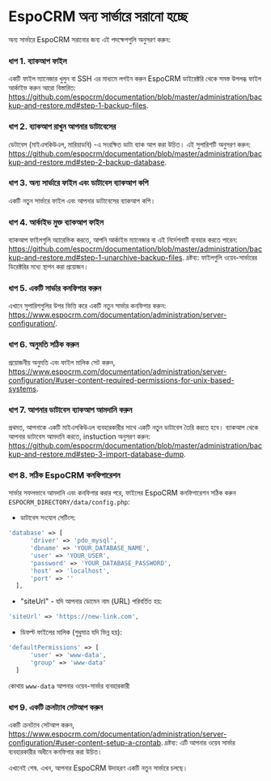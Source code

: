 # EspoCRM অন্য সার্ভারে সরানো হচ্ছে

অন্য সার্ভারে EspoCRM সরানোর জন্য এই পদক্ষেপগুলি অনুসরণ করুন:

### ধাপ 1. ব্যাকআপ ফাইল

একটি ফাইল ম্যানেজার খুলুন বা SSH এর মাধ্যমে লগইন করুন EspoCRM ডাইরেক্টরি থেকে সমস্ত উপলব্ধ ফাইল আর্কাইভ করুন আরো বিস্তারিত: https://github.com/espocrm/documentation/blob/master/administration/backup-and-restore.md#step-1-backup-files.

### ধাপ 2. ব্যাকআপ রাখুন আপনার ডাটাবেসের

ডেটাবেস (মাইএসকিউএল, মারিয়াডবি) -এ সংরক্ষিত ডাটা ব্যাক আপ করা উচিত। এই সুপারিশটি অনুসরণ করুন: https://github.com/espocrm/documentation/blob/master/administration/backup-and-restore.md#step-2-backup-database.

### ধাপ 3. অন্য সার্ভারে ফাইল এবং ডাটাবেস ব্যাকআপ কপি

একটি নতুন সার্ভারে ফাইল এবং আপনার ডাটাবেসের ব্যাকআপ কপি।

### ধাপ 4. আর্কাইভ মুক্ত ব্যাকআপ ফাইল

ব্যাকআপ ফাইলগুলি অ্যারেভিক করতে, আপনি আর্কাইভ ম্যানেজার বা এই নির্দেশনাটি ব্যবহার করতে পারেন: https://github.com/espocrm/documentation/blob/master/administration/backup-and-restore.md#step-1-unarchive-backup-files. 
দ্রষ্টব্য: ফাইলগুলি ওয়েব-সার্ভারের ডিরেক্টরির মধ্যে স্থাপন করা প্রয়োজন।

### ধাপ 5. একটি সার্ভার কনফিগার করুন

এখানে সুপারিশগুলির উপর ভিত্তি করে একটি নতুন সার্ভার কনফিগার করুন: https://www.espocrm.com/documentation/administration/server-configuration/.

### ধাপ 6. অনুমতি সঠিক করুন

প্রয়োজনীয় অনুমতি এবং ফাইল মালিক সেট করুন, https://www.espocrm.com/documentation/administration/server-configuration/#user-content-required-permissions-for-unix-based-systems.

### ধাপ 7. আপনার ডাটাবেস ব্যাকআপ আমদানি করুন

প্রথমত, আপনাকে একটি মাইএসকিউএল ব্যবহারকারীর সাথে একটি নতুন ডাটাবেস তৈরি করতে হবে। ব্যাকআপ থেকে আপনার ডাটাবেস আমদানি করতে, instuction অনুসরণ করুন: https://github.com/espocrm/documentation/blob/master/administration/backup-and-restore.md#step-3-import-database-dump.

### ধাপ 8. সঠিক EspoCRM কনফিগারেশন

সার্ভার সফলভাবে আমদানি এবং কনফিগার করার পরে, ফাইলের EspoCRM কনফিগারেশন সঠিক করুন `ESPOCRM_DIRECTORY/data/config.php`:

 * ডাটাবেস সংযোগ সেটিংস:
  
  ```php
  'database' => [
        'driver' => 'pdo_mysql',
        'dbname' => 'YOUR_DATABASE_NAME',
        'user' => 'YOUR_USER',
        'password' => 'YOUR_DATABASE_PASSWORD',
        'host' => 'localhost',
        'port' => ''
    ],
  ```
   
   * "siteUrl" - যদি আপনার ডোমেন নাম (URL) পরিবর্তিত হয়:
  
  ```php
  'siteUrl' => 'https://new-link.com',
  ```
  
 * ডিফল্ট ফাইলের মালিক (শুধুমাত্র যদি ভিন্ন হয়):
  
  ```php
  'defaultPermissions' => [
        'user' => 'www-data',
        'group' => 'www-data'
    ]
  ```

কোথায় `www-data` আপনার ওয়েব-সার্ভার ব্যবহারকারী

### ধাপ 9. একটি ক্রনট্যাব সেটআপ করুন

একটি ক্রনট্যাব সেটআপ করুন, https://www.espocrm.com/documentation/administration/server-configuration/#user-content-setup-a-crontab.
দ্রষ্টব্য: এটি আপনার ওয়েব সার্ভার ব্যবহারকারীর অধীনে কনফিগার করা উচিত।

এখানেই শেষ. এখন, আপনার EspoCRM উদাহরণ একটি নতুন সার্ভারে চলছে।
